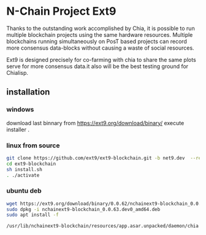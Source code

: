 # N-Chain Project Ext9

Thanks to the outstanding work accomplished by Chia, it is possible to run multiple blockchain projects using the same hardware resources. Multiple blockchains running simultaneously on PosT based projects can record more consensus data-blocks without causing a waste of social resources.

Ext9 is designed precisely for co-farming with chia to share the same plots serve for more consensus data.it also will be the best testing ground for Chialisp.

## installation 

### windows

download last binnary from https://ext9.org/download/binary/
execute installer .

### linux from source 
```bash 
git clone https://github.com/ext9/ext9-blockchain.git -b net9.dev  --recurse-submodules
cd ext9-blockchain
sh install.sh
. ./activate
```

### ubuntu deb
```bash
wget https://ext9.org/download/binary/0.0.62/nchainext9-blockchain_0.0.63.dev0_amd64.deb
sudo dpkg -i nchainext9-blockchain_0.0.63.dev0_amd64.deb
sudo apt install -f

/usr/lib/nchainext9-blockchain/resources/app.asar.unpacked/daemon/chia start farmer
```

